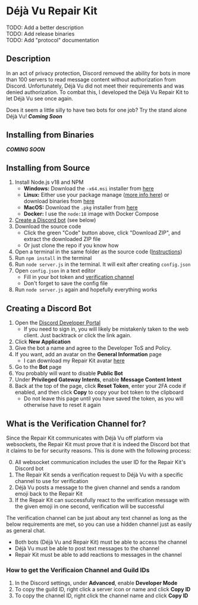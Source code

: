 # Déjà Vu Repair Kit
TODO: Add a better description  
TODO: Add release binaries  
TODO: Add "protocol" documentation


## Description
In an act of privacy protection, Discord removed the ability for bots in more than 100 servers to read message content without authorization from Discord. Unfortunately, Déjà Vu did not meet their requirements and was denied authorization. To combat this, I developed the Déjà Vu Repair Kit to let Déjà Vu see once again.

Does it seem a little silly to have two bots for one job? Try the stand alone Déjà Vu! ***Coming Soon***


## Installing from Binaries
***COMING SOON***  


## Installing from Source
1. Install Node.js v18 and NPM
    - **Windows:** Download the `-x64.msi` installer from [here](https://nodejs.org/download/release/latest-v18.x/)
    - **Linux:** Either use your package manage ([more info here](https://nodejs.org/en/download/package-manager)) or download binaries from [here](https://nodejs.org/download/release/latest-v18.x/)
    - **MacOS:** Download the `.pkg` installer from [here](https://nodejs.org/download/release/latest-v18.x/)
    - **Docker:** I use the `node:18` image with Docker Compose
2. [Create a Discord bot](#creating-a-discord-bot) (see below)
3. Download the source code
    - Click the green "Code" button above, click "Download ZIP", and extract the downloaded ZIP file
    - Or just clone the repo if you know how
4. Open a terminal in the same folder as the source code ([Instructions](https://groovypost.com/howto/open-command-window-terminal-window-specific-folder-windows-mac-linux/))
0. Run `npm install` in the terminal
0. Run `node server.js` in the terminal. It will exit after creating `config.json`
0. Open `config.json` in a text editor
    - Fill in your bot token and [verification channel](#what-is-the-verification-channel-for)
    - Don't forget to save the config file
0. Run `node server.js` again and hopefully everything works


## Creating a Discord Bot
1. Open the [Discord Developer Portal](https://discord.com/developers.applications)
    - If you need to sign in, you will likely be mistakenly taken to the web client. Just backtrack or click the link again.
2. Click **New Application**
3. Give the bot a name and agree to the Developer ToS and Policy.
4. If you want, add an avatar on the **General Information** page
    - I can download my Repair Kit avatar [here](https://github.com/Trainmaster2/Deja-Vu-Repair-Kit/blob/master/assets/avatar.png)
5. Go to the **Bot** page
6. You probably will want to disable **Public Bot**
7. Under **Privileged Gateway Intents**, enable **Message Content Intent**
8. Back at the top of the page, click **Reset Token**, enter your 2FA code if enabled, and then click **Copy** to copy your bot token to the clipboard
    - Do not leave this page until you have saved the token, as you will otherwise have to reset it again


## What is the Verification Channel for?
Since the Repair Kit communicates with Déjà Vu off platform via websockets, the Repair Kit must prove that it is indeed the Discord bot that it claims to be for security reasons. This is done with the following process:

0. All websocket communication includes the user ID for the Repair Kit's Discord bot
1. The Repair Kit sends a verification request to Déjà Vu with a specific channel to use for verification
2. Déjà Vu posts a message to the given channel and sends a random emoji back to the Repair Kit
3. If the Repair Kit can successfully react to the verification message with the given emoji in one second, verification will be successful

The verification channel can be just about any text channel as long as the below requirements are met, so you can use a hidden channel just as easily as general chat.

- Both bots (Déjà Vu and Repair Kit) must be able to access the channel
- Déjà Vu must be able to post text messages to the channel
- Repair Kit must be able to add reactions to messages in the channel

### How to get the Verificaion Channel and Guild IDs
1. In the Discord settings, under **Advanced**, enable **Developer Mode**
2. To copy the guild ID, right click a server icon or name and click **Copy ID**
3. To copy the channel ID, right click the channel name and click **Copy ID**